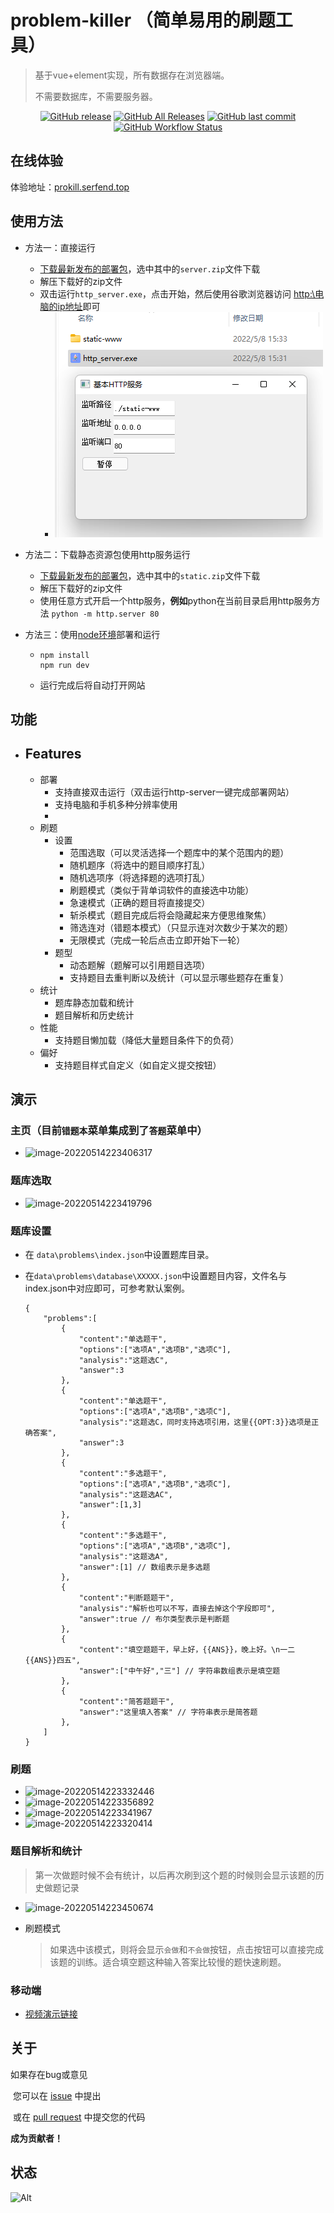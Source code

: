 # problem-killer （**简单易用的刷题工具**）

> 基于vue+element实现，所有数据存在浏览器端。
> 
> 不需要数据库，不需要服务器。

<p align="center">
<a href="https://github.com/serfend/problem-killer/releases"><img alt="GitHub release" src="https://img.shields.io/github/release/serfend/problem-killer.svg?style=flat-square" /></a>
<a href="https://github.com/serfend/problem-killer/releases"><img alt="GitHub All Releases" src="https://img.shields.io/github/downloads/serfend/problem-killer/total.svg?style=flat-square&color=%2364ff82" /></a>
<a href="https://github.com/serfend/problem-killer/commits"><img alt="GitHub last commit" src="https://img.shields.io/github/last-commit/serfend/problem-killer.svg?style=flat-square" /></a>
<a href="https://github.com/serfend/problem-killer/actions/workflows/node.js.yml"><img alt="GitHub Workflow Status" src="https://github.com/serfend/problem-killer/actions/workflows/node.js.yml/badge.svg" /></a>
</p>

## **在线体验**

体验地址：[prokill.serfend.top](http://prokill.serfend.top)

## 使用方法

- 方法一：直接运行
  
  - [下载最新发布的部署包](https://github.com/serfend/problem-killer/releases)，选中其中的`server.zip`文件下载
  - 解压下载好的zip文件
  - 双击运行`http_server.exe`，点击开始，然后使用谷歌浏览器访问 [http:\\电脑的ip地址](http://127.0.0.1)即可
    - ![image-20220508154407390](https://raw.githubusercontent.com/serfend/res.image.reference/main/image-20220508154407390.png)

- 方法二：下载静态资源包使用http服务运行
  
  - [下载最新发布的部署包](https://github.com/serfend/problem-killer/releases)，选中其中的`static.zip`文件下载
  - 解压下载好的zip文件
  - 使用任意方式开启一个http服务，**例如**python在当前目录启用http服务方法 `python -m http.server 80`

- 方法三：使用[node环境](http://nodejs.cn/)部署和运行
  
  - ```shell
    npm install
    npm run dev
    ```
  
  - 运行完成后将自动打开网站

## 功能

- ## Features
  - 部署
    - 支持直接双击运行（双击运行http-server一键完成部署网站）
    - 支持电脑和手机多种分辨率使用
    - 
  - 刷题
    - 设置
      - 范围选取（可以灵活选择一个题库中的某个范围内的题）
      - 随机题序（将选中的题目顺序打乱）
      - 随机选项序（将选择题的选项打乱）
      - 刷题模式（类似于背单词软件的直接选中功能）
      - 急速模式（正确的题目将直接提交）
      - 斩杀模式（题目完成后将会隐藏起来方便思维聚焦）
      - 筛选连对（错题本模式）（只显示连对次数少于某次的题）
      - 无限模式（完成一轮后点击立即开始下一轮）
    - 题型
      - 动态题解（题解可以引用题目选项）
      - 支持题目去重判断以及统计（可以显示哪些题存在重复）
  - 统计
    - 题库静态加载和统计
    - 题目解析和历史统计
  - 性能
    - 支持题目懒加载（降低大量题目条件下的负荷）
  - 偏好
    - 支持题目样式自定义（如自定义提交按钮）

## 演示

### 主页（目前`错题本`菜单集成到了`答题`菜单中）

- ![image-20220514223406317](C:/Users/sf/AppData/Roaming/Typora/typora-user-images/image-20220514223406317.png)

### 题库选取

- ![image-20220514223419796](C:/Users/sf/AppData/Roaming/Typora/typora-user-images/image-20220514223419796.png)

### 题库设置

- 在 `data\problems\index.json`中设置题库目录。

- 在`data\problems\database\XXXXX.json`中设置题目内容，文件名与index.json中对应即可，可参考默认案例。
  
  ```json5
  {
      "problems":[
          {
              "content":"单选题干",
              "options":["选项A","选项B","选项C"],
              "analysis":"这题选C",
              "answer":3
          },
          {
              "content":"单选题干",
              "options":["选项A","选项B","选项C"],
              "analysis":"这题选C，同时支持选项引用，这里{{OPT:3}}选项是正确答案",
              "answer":3
          },
          {
              "content":"多选题干",
              "options":["选项A","选项B","选项C"],
              "analysis":"这题选AC",
              "answer":[1,3]
          },
          {
              "content":"多选题干",
              "options":["选项A","选项B","选项C"],
              "analysis":"这题选A",
              "answer":[1] // 数组表示是多选题
          },
          {
              "content":"判断题题干",
              "analysis":"解析也可以不写，直接去掉这个字段即可",
              "answer":true // 布尔类型表示是判断题
          },
          {
              "content":"填空题题干，早上好，{{ANS}}，晚上好。\n一二{{ANS}}四五",
              "answer":["中午好","三"] // 字符串数组表示是填空题
          },
          {
              "content":"简答题题干",
              "answer":"这里填入答案" // 字符串表示是简答题
          },
      ]
  }
  ```

### 刷题

- ![image-20220514223332446](C:/Users/sf/AppData/Roaming/Typora/typora-user-images/image-20220514223332446.png)
- ![image-20220514223356892](C:/Users/sf/AppData/Roaming/Typora/typora-user-images/image-20220514223356892.png)
- ![image-20220514223341967](C:/Users/sf/AppData/Roaming/Typora/typora-user-images/image-20220514223341967.png)
- ![image-20220514223320414](C:/Users/sf/AppData/Roaming/Typora/typora-user-images/image-20220514223320414.png)

### 题目解析和统计

> 第一次做题时候不会有统计，以后再次刷到这个题的时候则会显示该题的历史做题记录

- ![image-20220514223450674](C:/Users/sf/AppData/Roaming/Typora/typora-user-images/image-20220514223450674.png)

- 刷题模式
  
  > 如果选中该模式，则将会显示`会做`和`不会做`按钮，点击按钮可以直接完成该题的训练。适合填空题这种输入答案比较慢的题快速刷题。

### 移动端

- [视频演示链接](https://www.bilibili.com/video/BV16T4y1B7Fa/)

## 关于

如果存在bug或意见

​    您可以在 [issue](https://github.com/serfend/problem-killer/issues) 中提出

​    或在 [pull request](https://github.com/serfend/problem-killer/pulls) 中提交您的代码

**成为贡献者！**

## 状态

![Alt](https://repobeats.axiom.co/api/embed/63b53df1ed2f24fae0e0a5ba87f10a785cbd5e27.svg "Repobeats analytics image")
